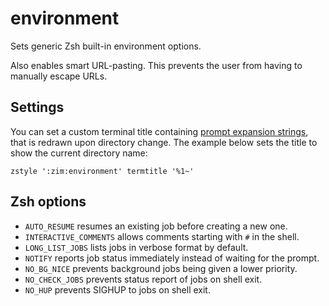 environment
===========

Sets generic Zsh built-in environment options.

Also enables smart URL-pasting. This prevents the user from having to manually escape URLs.

Settings
--------

You can set a custom terminal title containing [prompt expansion
strings](http://zsh.sourceforge.net/Doc/Release/Prompt-Expansion.html#Simple-Prompt-Escapes),
that is redrawn upon directory change. The example below sets the title to show
the current directory name:

    zstyle ':zim:environment' termtitle '%1~'

Zsh options
-----------

  * `AUTO_RESUME` resumes an existing job before creating a new one.
  * `INTERACTIVE_COMMENTS` allows comments starting with `#` in the shell.
  * `LONG_LIST_JOBS` lists jobs in verbose format by default.
  * `NOTIFY` reports job status immediately instead of waiting for the prompt.
  * `NO_BG_NICE` prevents background jobs being given a lower priority.
  * `NO_CHECK_JOBS` prevents status report of jobs on shell exit.
  * `NO_HUP` prevents SIGHUP to jobs on shell exit.
